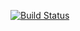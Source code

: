 [![Build Status](https://travis-ci.org/Mahmood1s/lab6.svg?branch=master)](https://travis-ci.org/Mahmood1s/lab6)
